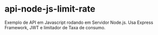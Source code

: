 # api-node-js-limit-rate
Exemplo de API em Javascript rodando em Servidor Node.js.  Usa Express Framework,  JWT e limitador de Taxa de consumo.